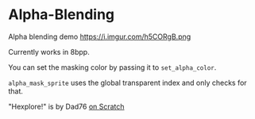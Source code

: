 # Alpha-Blending
Alpha blending demo https://i.imgur.com/h5CORgB.png

Currently works in 8bpp.

You can set the masking color by passing it to `set_alpha_color`.

`alpha_mask_sprite` uses the global transparent index and only checks for that.

"Hexplore!" is by Dad76 [on Scratch](https://scratch.mit.edu/users/Dad76/)
